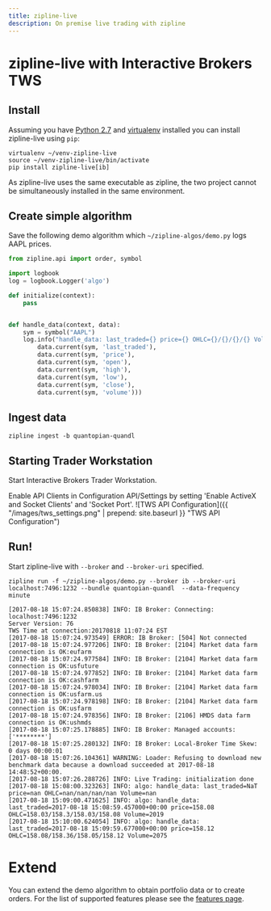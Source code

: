 ```yaml
---
title: zipline-live
description: On premise live trading with zipline
---
```

# zipline-live with Interactive Brokers TWS
## Install
Assuming you have [Python 2.7](https://www.python.org/) and [virtualenv](https://virtualenv.pypa.io) installed 
you can install zipline-live using `pip`:
```
virtualenv ~/venv-zipline-live
source ~/venv-zipline-live/bin/activate
pip install zipline-live[ib]
```
As zipline-live uses the same executable as zipline, the two project cannot be
simultaneously installed in the same environment. 

## Create simple algorithm
Save the following demo algorithm which `~/zipline-algos/demo.py` logs AAPL prices.
```py
from zipline.api import order, symbol

import logbook
log = logbook.Logger('algo')

def initialize(context):
    pass


def handle_data(context, data):
    sym = symbol("AAPL")
    log.info("handle_data: last_traded={} price={} OHLC={}/{}/{}/{} Volume={}".format(
        data.current(sym, 'last_traded'),
        data.current(sym, 'price'),
        data.current(sym, 'open'),
        data.current(sym, 'high'),
        data.current(sym, 'low'),
        data.current(sym, 'close'),
        data.current(sym, 'volume')))
```

## Ingest data
```
zipline ingest -b quantopian-quandl
```

## Starting Trader Workstation
Start Interactive Brokers Trader Workstation.

Enable API Clients in Configuration API/Settings by setting 'Enable ActiveX and Socket Clients' and 'Socket Port'.
![TWS API Configuration]({{ "/images/tws_settings.png" | prepend: site.baseurl }} "TWS API Configuration")

## Run!
Start zipline-live with `--broker` and `--broker-uri` specified.
```
zipline run -f ~/zipline-algos/demo.py --broker ib --broker-uri localhost:7496:1232 --bundle quantopian-quandl  --data-frequency minute
```
```
[2017-08-18 15:07:24.850838] INFO: IB Broker: Connecting: localhost:7496:1232
Server Version: 76
TWS Time at connection:20170818 11:07:24 EST
[2017-08-18 15:07:24.973549] ERROR: IB Broker: [504] Not connected
[2017-08-18 15:07:24.977206] INFO: IB Broker: [2104] Market data farm connection is OK:eufarm
[2017-08-18 15:07:24.977584] INFO: IB Broker: [2104] Market data farm connection is OK:usfuture
[2017-08-18 15:07:24.977852] INFO: IB Broker: [2104] Market data farm connection is OK:cashfarm
[2017-08-18 15:07:24.978034] INFO: IB Broker: [2104] Market data farm connection is OK:usfarm.us
[2017-08-18 15:07:24.978198] INFO: IB Broker: [2104] Market data farm connection is OK:usfarm
[2017-08-18 15:07:24.978356] INFO: IB Broker: [2106] HMDS data farm connection is OK:ushmds
[2017-08-18 15:07:25.178885] INFO: IB Broker: Managed accounts: ['********']
[2017-08-18 15:07:25.280132] INFO: IB Broker: Local-Broker Time Skew: 0 days 00:00:01
[2017-08-18 15:07:26.104361] WARNING: Loader: Refusing to download new benchmark data because a download succeeded at 2017-08-18 14:48:52+00:00.
[2017-08-18 15:07:26.288726] INFO: Live Trading: initialization done
[2017-08-18 15:08:00.323263] INFO: algo: handle_data: last_traded=NaT price=nan OHLC=nan/nan/nan/nan Volume=nan
[2017-08-18 15:09:00.471625] INFO: algo: handle_data: last_traded=2017-08-18 15:08:59.457000+00:00 price=158.08 OHLC=158.03/158.3/158.03/158.08 Volume=2019
[2017-08-18 15:10:00.624054] INFO: algo: handle_data: last_traded=2017-08-18 15:09:59.677000+00:00 price=158.12 OHLC=158.08/158.36/158.05/158.12 Volume=2075

```

# Extend
You can extend the demo algorithm to obtain portfolio data or to create orders.
For the list of supported features please see the [features page](/features).